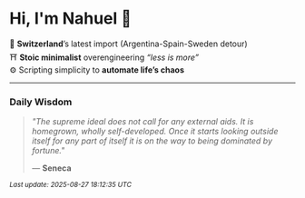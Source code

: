# Hi, I'm Nahuel :tiger:

📍 **Switzerland**’s latest import (Argentina-Spain-Sweden detour)  
⛩️ **Stoic minimalist** overengineering *“less is more”*  
⚙️ Scripting simplicity to **automate life’s chaos**

---

### Daily Wisdom
> _"The supreme ideal does not call for any external aids. It is homegrown, wholly self-developed. Once it starts looking outside itself for any part of itself it is on the way to being dominated by fortune."_  
>
> — **Seneca**

<sub>*Last update: 2025-08-27 18:12:35 UTC*</sub>


